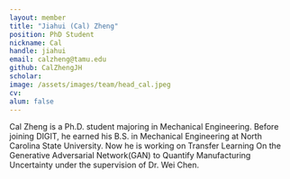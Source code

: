 ```yaml
---
layout: member
title: "Jiahui (Cal) Zheng"
position: PhD Student
nickname: Cal
handle: jiahui
email: calzheng@tamu.edu
github: CalZhengJH
scholar: 
image: /assets/images/team/head_cal.jpeg
cv: 
alum: false
---
```

Cal Zheng is a Ph.D. student majoring in Mechanical Engineering. Before joining DIGIT, he earned his B.S. in Mechanical Engineering at North Carolina State University. Now he is working on Transfer Learning On the Generative Adversarial Network(GAN) to Quantify Manufacturing Uncertainty under the supervision of Dr. Wei Chen. 

